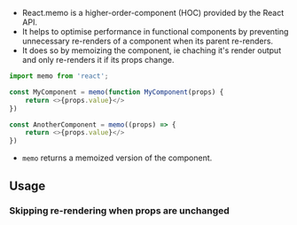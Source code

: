 - React.memo is a higher-order-component (HOC) provided by the React API.
- It helps to optimise performance in functional components by preventing unnecessary re-renders of a component when its parent re-renders.
- It does so by memoizing the component, ie chaching it's render output and only re-renders it if its props change.

```js
import memo from 'react';

const MyComponent = memo(function MyComponent(props) {
	return <>{props.value}</>
})

const AnotherComponent = memo((props) => {
	return <>{props.value}</>
})
```
- `memo` returns a memoized version of the component.

## Usage

### Skipping re-rendering when props are unchanged
